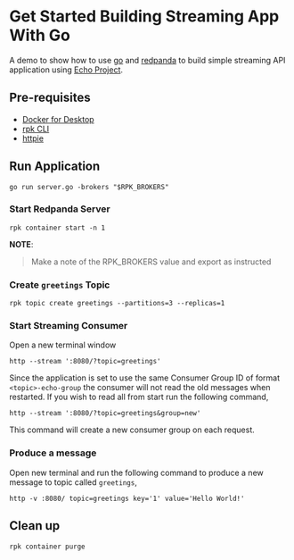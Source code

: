 # Get Started Building Streaming App With Go

A demo to show how to use [go](https://go.dev) and [redpanda](https://redpanda.com) to build simple streaming API application using [Echo Project](https://echo.labstack.com).

## Pre-requisites

- [Docker for Desktop](https://www.docker.com/products/docker-desktop/)
- [rpk CLI](https://docs.redpanda.com/current/get-started/rpk-install/)
- [httpie](https://httpie.io)

## Run Application

```shell
go run server.go -brokers "$RPK_BROKERS"
```

### Start Redpanda Server

```shell
rpk container start -n 1
```

**NOTE**:

> Make a note of the RPK_BROKERS value and export as instructed

### Create `greetings` Topic

```shell
rpk topic create greetings --partitions=3 --replicas=1
```

### Start Streaming Consumer

Open a new terminal window

```shell
http --stream ':8080/?topic=greetings'
```

Since the application is set to use the same Consumer Group ID of format `<topic>-echo-group` the consumer will not read the old messages when restarted. If you wish to read all from start run the following command,

```shell
http --stream ':8080/?topic=greetings&group=new'
```

This command will create a new consumer group on each request.

### Produce a message

Open new terminal and run the following command to produce a new message to topic called `greetings`,

```shell
http -v :8080/ topic=greetings key='1' value='Hello World!'
```

## Clean up

```shell
rpk container purge
```
